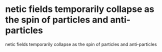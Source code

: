 # netic fields temporarily collapse as the spin of particles and anti-particles

netic fields temporarily collapse as the spin of particles and anti-particles